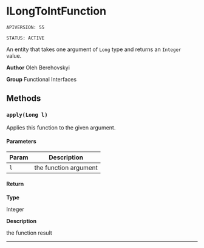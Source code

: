 # ILongToIntFunction

`APIVERSION: 55`

`STATUS: ACTIVE`

An entity that takes one argument of `Long` type and returns an `Integer` value.


**Author** Oleh Berehovskyi


**Group** Functional Interfaces

## Methods
### `apply(Long l)`

Applies this function to the given argument.

#### Parameters
|Param|Description|
|---|---|
|`l`|the function argument|

#### Return

**Type**

Integer

**Description**

the function result

---
